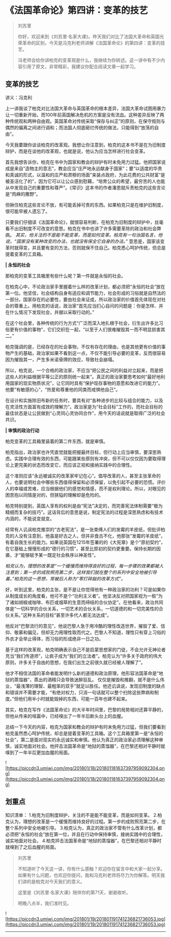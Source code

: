 # 《法国革命论》第四讲：变革的技艺

> 刘苏里
> 
> 你好，欢迎来到《刘苏里·名家大课》。昨天我们对比了法国大革命和英国光荣革命的区别，今天是冯克利老师讲解《法国革命论》的第四讲：变革的技艺。
> 
> 冯老师会给你讲柏克的变革观是什么，我继续为你转述。这一讲中有不少内容引用了原文，非常精彩，我建议你配合阅读文章一起学习。

## 变革的技艺

讲义：冯克利

上一讲我谈了柏克对比法国大革命与英国革命的根本差异，法国大革命试图用暴力让一切重新开始，而100年前英国解决危机的方案是没有流血。这种差异反映了两种传统观和两种自由观。英国革命对传统采取“保存与纠正”的原则，在保守规则与偶然的偏离之间进行调和；而法国人彻底砸烂传统的做法，只能得到“放荡的自由”。

今天我要跟你谈谈柏克的改革观。我想让你注意到，柏克的这本书不是在为旧制度辩护，而是在谈他的改革观，也就是说，他认为应当怎样进行社会变革。

首先我想告诉你，柏克在书中为国家和教会的辩护有时未免用力过猛。他把国家说成是来自“造物主的意志”，教会应当“庄严地永远献身于国家”；要“以适度的华贵和真诚的形式，以温和的庄严和肃穆的场面”来装点政府，为此花费的公共财富“是被圣洁化了的”，因为它可以让公众感到慰藉，“培育公众的希望，最穷苦的人也能从中发现自己的重要性和尊严”。《常识》这本书的作者潘恩就斥责柏克的这些言论是“肉麻的撒野”。

但揪住柏克这些言论不放，有可能丢掉可贵的东西。如果柏克只是在维护旧制度，很可能早被人遗忘了。

只要我们仔细读《法国革命论》，就很容易判断，在柏克为旧制度的辩护中，丝毫看不出旧制度不可改变的意思。柏克在书中也讲了许多需要革除的政治和社会弊病。 *其实，他关注的不是能不能变革，而是如何变革。柏克有一句治国名言，他说，“国家没有某种改变的办法，也就没有保全它自身的办法。”* 意思是，国家该变革时就得变，并且要有变的方法，否则就保不住自己。柏克悉心呵护传统，但总是提着变革的工具箱。

 **| 永恒的社会**

那柏克的变革工具箱里有些什么呢？第一件就是永恒的社会。

在柏克心中，不论政治家手里握着什么样的改革计划，都必须把“永恒的社会”放在第一位。他坚信，社会结构自身有适应和调节能力，社会形成的习俗就是自然法的一部分。国家存在的必要性，要由社会来证成，所以政治家的价值首先体现在对社会的尊重上。用柏克的话说，政治家“首先应当扪心自问的问题是：你是怎样、并在什么情况下发现社会，并据以采取行动的。”

在这个社会里，各种传统的行为方式“广泛而深入地扎根于社会，衍生出许多比习俗更有价值的事物”，它们交织在一起，“以至于人们很难摧毁其一而不明显损害其二。”

柏克强调的是，已经存在的社会事物，不仅有存在的理由，也是其他更有价值的事物产生的基础，政治家如果不看到这一点，不仅不能引导必要的变革，反而很容易因为摧毁其一，产生多米诺骨牌的效应，导致社会崩塌。

所以，柏克说，一个合格的政治家，不应当“把公民之间的利益对立起来，而是把这些人的利益根据平等公正的原则统一起来”。真正的政治家要思考如何“最好地利用国家的现实物质状况”，让它同时具有“保护现存事物的意愿和改进它的能力”。他要“有敏感的心”，“热爱和尊重他的同类而戒惧他自己”。

在设计和实施除旧布新的任务时，要具有对“各种进步的比较与组合的能力，以及在灵活性方面富有成效的理解力”。政治家是为“社会目标”工作的，而社会目标的最佳状态是让公民做到“心灵同心灵协同合作”，用今天的话说就是取得广泛的社会共识。

 **| 审慎的政治行动**

柏克变革的工具箱里装着的第二件东西，就是审慎。

柏克指出，政治家也许凭直觉就能把握最终目标，但行动上应当审慎，要深思熟虑。实践中合理有效的东西，可能跟某些原则有冲突，但不可以仅仅因为要取得理论上更完美的状态而改变它，而应该正视和接纳实践中的合理性。

这个准则应该“永远被诚实的改革家牢记在心”。倡导改革的人，甚至主张革命的人，也要说明社会中哪些东西值得保留和必须保留，以免引起不必要的恐慌。评价人的幸福或苦难，应当根据他们的感觉和情感，而不是权利理论。所以，对眼见的困苦抱以同情是对的，但狭隘的理解却是危险的。

柏克特别提到，英国人享有的权利是由“宪法”决定的，而完善宪法体制需要“极为精细而复杂的技巧”。这话背后的意思是说，制定宪法的过程是深思熟虑和有技术内涵的，不能说变就变。

经常有人讥讽柏克推崇的“古老宪法”，是一张束缚人们的发霉的羊皮纸，但批评柏克的人没有注意到，他虽是好古之人，但并非食古不化，他那张“发霉的羊皮纸”，有着自我生长的能力。如果说英国在1215年签署的的《大宪章》是个“原初契约”，在它基础上慢慢形成的“德行的习惯”，甚至比原初的契约更重要。保持长期的因袭，才“能够赋予某一既定社会秩序以神圣性”。

 *柏克认为，理想的改革是“一个缓慢而维持得良好的过程，每一步骤的效果都被人注意到；第一步的成败照亮第二步，这样我们就在整个的系列中安全地被引导着。”柏克的这一思想，常被后人称为“零打碎敲的改革方式”。*

好，听到这里，柏克的主张，是不是让你觉得他有一种政治家的功利？可是如果你从制度成长的角度看，他可不是个“功利主义者”。他坚决反对把国家视为一桩“为了诸如胡椒或咖啡、布匹或烟草的生意而缔结的合伙协定”。在他看来，政治共同体是“一切科学的合伙关系，一切艺术的合伙关系，一切道德的和一切完美性的合伙关系。”这种关系的目标“甚至许多代人都无法达成”。

他反对“巴黎流行的意见”，他说巴黎人急于用冷酷的理性改造世界，摧毁了爱、信仰、敬慕和偏见，但却无力用理性取而代之。巴黎人不知道，理性只有穿上习俗的外衣才会举止得体，而习俗的形成绝非一日之功。

基于这样的改革观，柏克明确表示自己不是启蒙思想家的门徒，不会允许无神论者充当“我们传道师”，让疯子成为“我们的立法者”。柏克认为“许多关于政府的伟大原则，许多关于自由的思想，在我们出生之前很久就已经被人理解了”。

他才不相信法国的革命者能发明什么新的道德和政治原理，他形容法国革命是“地狱的蒸馏器”，蒸出的酒精只会导致迷醉狂乱。 仅仅是摧毁和推翻，就不是什么伟业，“最浅薄的理智、最粗笨的双手”就足以胜任。他还讥讽说，发现旧制度的缺点和错误并不需要才能，“有绝对权力，只消一句话就可以整个扫除这些弊病和制度。”但他们用半小时就能毁掉的东西，可能一百年也建不起来。

其实，柏克在写作《法国革命论》的大半年时间里，巴黎的局势相对还算平静的，但他从传来的喧嚣中，已经嗅出了一年半后断头台上的血腥。

总结一下今天的内容，柏克为国家和教会的辩护有时未免用力过猛，但我们要看到柏克虽然悉心呵护传统，却总是提着变革的工具箱。这个工具箱里第一是“永恒的社会”，第二是面对现实的永远诚实和审慎。他认为真正的政治家必须理解这种审慎，诚实地面对社会。他抨击法国革命是“地狱的蒸馏器”，在巴黎还相对平静时就嗅到了一年半后更加血腥的局面。

![https://piccdn3.umiwi.com/img/201801/18/201801181637397959092304.png](https://piccdn3.umiwi.com/img/201801/18/201801181637397959092304.png)

## 划重点

知识清单：
1.柏克为旧制度辩护，关注的不是能不能变革，而是如何变革。
2.柏克认为，理想的改革是一个缓慢而维持良好的过程。第一步的成败照亮第二步，在整个系列中安全地被引导。
3.柏克认为，真正的政治家不管有什么改革计划，都必须把“永恒的社会”放在第一位，并且在行动中保持审慎，接纳实践中的合理性，诚实地面对社会。
4.柏克抨击法国革命是“地狱的蒸馏器”，在巴黎还相对平静时就嗅到了之后血腥的局面。


> 刘苏里
> 
> 不知道听了今天这一讲，你有什么感触？欢迎你在留言中和大家一起分享。如果有什么问题，也欢迎你提问，我和冯克利老师将尽力为你解答。明天我们讲的是柏克对今天我们的意义。
> 
> 这里是《刘苏里·名家大课》陪伴你的第71天，谢谢收听。
> 
> 明晚八点半，我们准时见。

![https://piccdn3.umiwi.com/img/201801/19/201801191741236821736053.jpg](https://piccdn3.umiwi.com/img/201801/19/201801191741236821736053.jpg)

---
